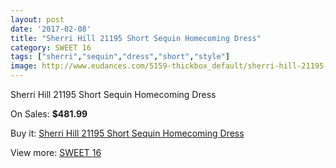 ```yaml
---
layout: post
date: '2017-02-08'
title: "Sherri Hill 21195 Short Sequin Homecoming Dress"
category: SWEET 16
tags: ["sherri","sequin","dress","short","style"]
image: http://www.eudances.com/5159-thickbox_default/sherri-hill-21195-short-sequin-homecoming-dress.jpg
---
```

Sherri Hill 21195 Short Sequin Homecoming Dress

On Sales: **$481.99**
<a href="https://www.eudances.com/en/sweet-16/1738-sherri-hill-21195-short-sequin-homecoming-dress.html"><amp-img layout="responsive" width="600" height="600" src="//www.eudances.com/5159-thickbox_default/sherri-hill-21195-short-sequin-homecoming-dress.jpg" alt="Sherri Hill 21195 Short Sequin Homecoming Dress 0" /></a>
<a href="https://www.eudances.com/en/sweet-16/1738-sherri-hill-21195-short-sequin-homecoming-dress.html"><amp-img layout="responsive" width="600" height="600" src="//www.eudances.com/5160-thickbox_default/sherri-hill-21195-short-sequin-homecoming-dress.jpg" alt="Sherri Hill 21195 Short Sequin Homecoming Dress 1" /></a>
<a href="https://www.eudances.com/en/sweet-16/1738-sherri-hill-21195-short-sequin-homecoming-dress.html"><amp-img layout="responsive" width="600" height="600" src="//www.eudances.com/5161-thickbox_default/sherri-hill-21195-short-sequin-homecoming-dress.jpg" alt="Sherri Hill 21195 Short Sequin Homecoming Dress 2" /></a>
<a href="https://www.eudances.com/en/sweet-16/1738-sherri-hill-21195-short-sequin-homecoming-dress.html"><amp-img layout="responsive" width="600" height="600" src="//www.eudances.com/5162-thickbox_default/sherri-hill-21195-short-sequin-homecoming-dress.jpg" alt="Sherri Hill 21195 Short Sequin Homecoming Dress 3" /></a>
<a href="https://www.eudances.com/en/sweet-16/1738-sherri-hill-21195-short-sequin-homecoming-dress.html"><amp-img layout="responsive" width="600" height="600" src="//www.eudances.com/5163-thickbox_default/sherri-hill-21195-short-sequin-homecoming-dress.jpg" alt="Sherri Hill 21195 Short Sequin Homecoming Dress 4" /></a>
<a href="https://www.eudances.com/en/sweet-16/1738-sherri-hill-21195-short-sequin-homecoming-dress.html"><amp-img layout="responsive" width="600" height="600" src="//www.eudances.com/5164-thickbox_default/sherri-hill-21195-short-sequin-homecoming-dress.jpg" alt="Sherri Hill 21195 Short Sequin Homecoming Dress 5" /></a>

Buy it: [Sherri Hill 21195 Short Sequin Homecoming Dress](https://www.eudances.com/en/sweet-16/1738-sherri-hill-21195-short-sequin-homecoming-dress.html "Sherri Hill 21195 Short Sequin Homecoming Dress")

View more: [SWEET 16](https://www.eudances.com/en/18-sweet-16 "SWEET 16")